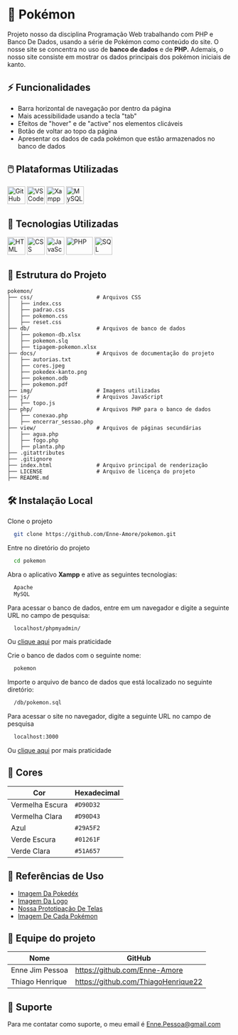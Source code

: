 # 🔴 Pokémon

 Projeto nosso da disciplina Programação Web trabalhando com PHP e Banco De Dados, usando a série de Pokémon como conteúdo do site. O nosse site se concentra no uso de **banco de dados** e de **PHP.** Ademais, o nosso site consiste em mostrar os dados principais dos pokémon iniciais de kanto.


## ⚡ Funcionalidades

 - Barra horizontal de navegação por dentro da página
 - Mais acessibilidade usando a tecla "tab"
 - Efeitos de "hover" e de "active" nos elementos clicáveis
 - Botão de voltar ao topo da página
 - Apresentar os dados de cada pokémon que estão armazenados no banco de dados


## 🖱️ Plataformas Utilizadas

 <p align="left">
   <img src="https://upload.wikimedia.org/wikipedia/commons/thumb/c/c2/GitHub_Invertocat_Logo.svg/250px-GitHub_Invertocat_Logo.svg.png" title="GitHub" alt="GitHub" width="40" height="40"/>
   <img src="https://upload.wikimedia.org/wikipedia/commons/thumb/9/9a/Visual_Studio_Code_1.35_icon.svg/1200px-Visual_Studio_Code_1.35_icon.svg.png" title="VS Code" alt="VS Code" width="40" height="40"/>
   <img src="https://images.sftcdn.net/images/t_app-icon-m/p/11787910-96d2-11e6-ab89-00163ec9f5fa/403594526/xampp-windows-icon.png" title="Xampp" alt="Xampp" width="40" height="40"/>
   <img src="https://www.techspot.com/images2/downloads/topdownload/2020/01/2020-01-28-ts3_thumbs-c3e.png" title="MySQL" alt="MySQL" width="40" height="40"/>
 </p>


## 🚀 Tecnologias Utilizadas

 <p align="left">
   <img src="https://cdn.jsdelivr.net/gh/devicons/devicon/icons/html5/html5-original.svg" title="HTML" alt="HTML" width="40" height="40"/>
   <img src="https://upload.wikimedia.org/wikipedia/commons/thumb/a/ab/Official_CSS_Logo.svg/2048px-Official_CSS_Logo.svg.png" title="CSS" alt="CSS" width="40" height="40"/>
   <img src="https://cdn.jsdelivr.net/gh/devicons/devicon/icons/javascript/javascript-original.svg" title="JavaScript" alt="JavaScript" width="40" height="40"/>
   <img src="https://upload.wikimedia.org/wikipedia/commons/thumb/2/27/PHP-logo.svg/1200px-PHP-logo.svg.png" title="PHP" alt="PHP" width="60" height="40"/>
   <img src="https://desenvolvimentoaberto.org/wp-content/uploads/2016/11/logoazuresql.png" title="SQL" alt="SQL" width="40" height="40"/>
 </p>


## 📂 Estrutura do Projeto

 ```plaintext
 pokemon/
 ├── css/                    # Arquivos CSS
 │   ├── index.css
 │   ├── padrao.css
 │   ├── pokemon.css
 │   ├── reset.css
 ├── db/                     # Arquivos de banco de dados
 │   ├── pokemon-db.xlsx
 │   ├── pokemon.slq
 │   ├── tipagem-pokemon.xlsx
 ├── docs/                   # Arquivos de documentação do projeto
 │   ├── autorias.txt
 │   ├── cores.jpeg
 │   ├── pokedex-kanto.png
 │   ├── pokemon.odb
 │   ├── pokemon.pdf
 ├── img/                    # Imagens utilizadas
 ├── js/                     # Arquivos JavaScript
 │   ├── topo.js
 ├── php/                    # Arquivos PHP para o banco de dados
 │   ├── conexao.php
 │   ├── encerrar_sessao.php
 ├── view/                   # Arquivos de páginas secundárias
 │   ├── agua.php
 │   ├── fogo.php
 │   ├── planta.php
 ├── .gitattributes
 ├── .gitignore
 ├── index.html              # Arquivo principal de renderização
 ├── LICENSE                 # Arquivo de licença do projeto
 ├── README.md
 ```


## 🛠️ Instalação Local

 Clone o projeto
 
 ```bash
   git clone https://github.com/Enne-Amore/pokemon.git
 ```
 
 Entre no diretório do projeto
 
 ```bash
   cd pokemon
 ```
 
 Abra o aplicativo **Xampp** e ative as seguintes tecnologias:
 
 ```bash
   Apache
   MySQL
 ```
 
 Para acessar o banco de dados, entre em um navegador e digite a seguinte URL no campo de pesquisa:
 
 ```bash
   localhost/phpmyadmin/
 ```
 Ou [clique aqui](http://localhost/phpmyadmin/) por mais praticidade
 
 Crie o banco de dados com o seguinte nome:
 
 ```bash
   pokemon
 ```
 
 Importe o arquivo de banco de dados que está localizado no seguinte diretório:
 
 ```bash
   /db/pokemon.sql
 ```
 
 Para acessar o site no navegador, digite a seguinte URL no campo de pesquisa
 
 ```bash
   localhost:3000
 ```
 Ou [clique aqui](http://localhost:3000) por mais praticidade


## 🌈 Cores

 | Cor             | Hexadecimal |
 | --------------- | ----------- |
 | Vermelha Escura | `#D90D32`   |
 | Vermelha Clara  | `#D90D43`   |
 | Azul            | `#29A5F2`   |
 | Verde Escura    | `#01261F`   |
 | Verde Clara     | `#51A657`   |


## 🌟 Referências de Uso

 - [Imagem Da Pokedéx](https://pokemon.fandom.com/pt-br/wiki/Pok%C3%A9dex)
 - [Imagem Da Logo](https://pluspng.com/png-36599.html)
 - [Nossa Prototipação De Telas](https://www.figma.com/file/QPF2T60f5qUnD8yYlQn3LM/Pok%C3%A9mon?type=design&node-id=0%3A1&mode=design&t=ykjuK32x2pNWsca2-1)
 - [Imagem De Cada Pokémon](https://www.serebii.net/pokemon/nationalpokedex.shtml)


## 👥 Equipe do projeto

 | Nome            | GitHub                              |
 |-----------------|-------------------------------------|
 | Enne Jim Pessoa | https://github.com/Enne-Amore       |
 | Thiago Henrique | https://github.com/ThiagoHenrique22 |


## 🔧 Suporte

 Para me contatar como suporte, o meu email é [Enne.Pessoa@gmail.com](mailto:Enne.Pessoa@gmail.com)

